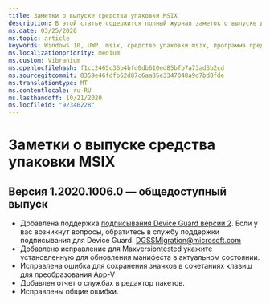 ```yaml
---
title: Заметки о выпуске средства упаковки MSIX
description: В этой статье содержится полный журнал заметок о выпуске для различных версий средства упаковки MSIX.
ms.date: 03/25/2020
ms.topic: article
keywords: Windows 10, UWP, msix, средство упаковки msix, программа предварительной оценки
ms.localizationpriority: medium
ms.custom: Vibranium
ms.openlocfilehash: f1cc2465c36b4bfd0db610ed85bfb7a73ad3b2cd
ms.sourcegitcommit: 8359e46fdfb62d87c6aa85e3347048a9d7bd8fde
ms.translationtype: MT
ms.contentlocale: ru-RU
ms.lasthandoff: 10/21/2020
ms.locfileid: "92346228"
---
```

# <a name="release-notes-for-the-msix-packaging-tool"></a>Заметки о выпуске средства упаковки MSIX

## <a name="version-1202010060---public-release"></a>Версия 1.2020.1006.0 — общедоступный выпуск
- Добавлена поддержка [подписывания Device Guard версии 2](../../package/signing-package-device-guard-signing.md). Если у вас возникнут вопросы, обратитесь в службу поддержки подписывания для Device Guard. DGSSMigration@microsoft.com
- Добавлено исправление для Maxversiontested укажите установленную для обновления манифеста в актуальном состоянии.
- Исправлена ошибка для сохранения значков в сочетаниях клавиш для преобразования App-V
- Добавлен отчет о службах в редактор пакетов.
- Исправлены общие ошибки.

